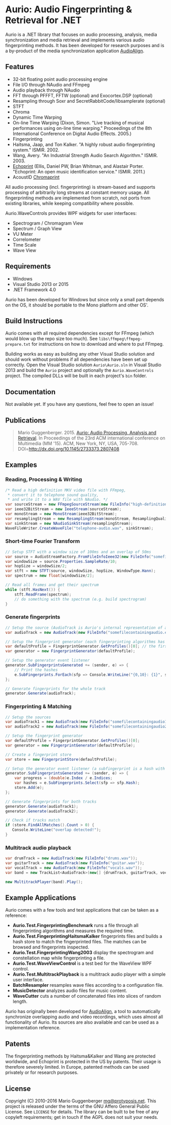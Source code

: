 Aurio: Audio Fingerprinting & Retrieval for .NET
================================================

Aurio is a .NET library that focuses on audio processing, analysis, media synchronization and media retrieval and implements various audio fingerprinting methods. It has been developed for research purposes and is a by-product of the media synchronization application [AudioAlign](https://github.com/protyposis/AudioAlign).


Features
--------

* 32-bit floating point audio processing engine
* File I/O through NAudio and FFmpeg
* Audio playback through NAudio
* FFT through PFFFT, FFTW (optional) and Exocortex.DSP (optional)
* Resampling through Soxr and SecretRabbitCode/libsamplerate (optional)
* STFT
* Chroma
* Dynamic Time Warping
* On-line Time Warping (Dixon, Simon. "Live tracking of musical performances using on-line time warping." Proceedings of the 8th International Conference on Digital Audio Effects. 2005.)
* Fingerprinting
 *  Haitsma, Jaap, and Ton Kalker. "A highly robust audio fingerprinting system." ISMIR. 2002.
 *  Wang, Avery. "An Industrial Strength Audio Search Algorithm." ISMIR. 2003.
 *  [Echoprint](http://echoprint.me/codegen) (Ellis, Daniel PW, Brian Whitman, and Alastair Porter. "Echoprint: An open music identification service." ISMIR. 2011.)
 *  AcoustID [Chromaprint](https://acoustid.org/chromaprint)

All audio processing (incl. fingerprinting) is stream-based and supports processing of arbitrarily long streams at constant memory usage. All fingerprinting methods are implemented from scratch, not ports from existing libraries, while keeping compatibility where possible.

Aurio.WaveControls provides WPF widgets for user interfaces:

* Spectrogram / Chromagram View
* Spectrum / Graph View
* VU Meter
* Correlometer
* Time Scale
* Wave View


Requirements
------------

* Windows
* Visual Studio 2013 or 2015
* .NET Framework 4.0

Aurio has been developed for Windows but since only a small part depends on the OS, it should be portable to the Mono platform and other OS'.


Build Instructions
------------------

Aurio comes with all required dependencies except for FFmpeg (which would blow up the repo size too much). See `libs\ffmpeg\ffmpeg-prepare.txt` for instructions on how to download and where to put FFmpeg.

Building works as easy as building any other Visual Studio solution and should work without problems if all dependencies have been set up correctly. Open the Visual Studio solution `Aurio\Aurio.sln` in Visual Studio 2013 and build the `Aurio` project and optionally the `Aurio.WaveControls` project. The compiled DLLs will be built in each project's `bin` folder.


Documentation
-------------

Not available yet. If you have any questions, feel free to open an issue!


Publications
------------

> Mario Guggenberger. 2015. [Aurio: Audio Processing, Analysis and Retrieval](http://protyposis.net/publications/). In Proceedings of the 23rd ACM international conference on Multimedia (MM '15). ACM, New York, NY, USA, 705-708. DOI=http://dx.doi.org/10.1145/2733373.2807408


Examples
--------

### Reading, Processing & Writing

```csharp
/* Read a high definition MKV video file with FFmpeg,
 * convert it to telephone sound quality,
 * and write it to a WAV file with NAudio. */
var sourceStream = new FFmpegSourceStream(new FileInfo("high-definition-video.mkv"));
var ieee32BitStream = new IeeeStream(sourceStream);
var monoStream = new MonoStream(ieee32BitStream);
var resamplingStream = new ResamplingStream(monoStream, ResamplingQuality.Low, 8000);
var sinkStream = new NAudioSinkStream(resamplingStream);
WaveFileWriter.CreateWaveFile("telephone-audio.wav", sinkStream);
```

### Short-time Fourier Transform

```csharp
// Setup STFT with a window size of 100ms and an overlap of 50ms
var source = AudioStreamFactory.FromFileInfoIeee32(new FileInfo("somefilecontainingaudio.ext"));
var windowSize = source.Properties.SampleRate/10;
var hopSize = windowSize/2;
var stft = new STFT(source, windowSize, hopSize, WindowType.Hann);
var spectrum = new float[windowSize/2];

// Read all frames and get their spectrum
while (stft.HasNext()) {
    stft.ReadFrame(spectrum);
    // do something with the spectrum (e.g. build spectrogram)
}
```

### Generate fingerprints

```csharp
// Setup the source (AudioTrack is Aurio's internal representation of an audio file)
var audioTrack = new AudioTrack(new FileInfo("somefilecontainingaudio.ext"));

// Setup the fingerprint generator (each fingerprinting algorithms has its own namespace but works the same)
var defaultProfile = FingerprintGenerator.GetProfiles()[0]; // the first one is always the default profile
var generator = new FingerprintGenerator(defaultProfile);

// Setup the generator event listener
generator.SubFingerprintsGenerated += (sender, e) => {
    // Print the hashes
    e.SubFingerprints.ForEach(sfp => Console.WriteLine("{0,10}: {1}", sfp.Index, sfp.Hash));
};

// Generate fingerprints for the whole track
generator.Generate(audioTrack);
```

### Fingerprinting & Matching

```csharp
// Setup the sources
var audioTrack1 = new AudioTrack(new FileInfo("somefilecontainingaudio1.ext"));
var audioTrack2 = new AudioTrack(new FileInfo("somefilecontainingaudio2.ext"));

// Setup the fingerprint generator
var defaultProfile = FingerprintGenerator.GetProfiles()[0];
var generator = new FingerprintGenerator(defaultProfile);

// Create a fingerprint store
var store = new FingerprintStore(defaultProfile);

// Setup the generator event listener (a subfingerprint is a hash with its temporal index)
generator.SubFingerprintsGenerated += (sender, e) => {
    var progress = (double)e.Index / e.Indices;
    var hashes = e.SubFingerprints.Select(sfp => sfp.Hash);
    store.Add(e);
};

// Generate fingerprints for both tracks
generator.Generate(audioTrack1);
generator.Generate(audioTrack2);

// Check if tracks match
if (store.FindAllMatches().Count > 0) {
   Console.WriteLine("overlap detected!");
}
```

### Multitrack audio playback

```csharp
var drumTrack = new AudioTrack(new FileInfo("drums.wav"));
var guitarTrack = new AudioTrack(new FileInfo("guitar.wav"));
var vocalTrack = new AudioTrack(new FileInfo("vocals.wav"));
var band = new TrackList<AudioTrack>(new[] {drumTrack, guitarTrack, vocalTrack});

new MultitrackPlayer(band).Play();
```

Example Applications
--------------------

Aurio comes with a few tools and test applications that can be taken as a reference:

* **Aurio.Test.FingerprintingBenchmark** runs a file through all fingerprinting algorithms and measures the required time.
* **Aurio.Test.FingerprintingHaitsmaKalker** fingerprints files and builds a hash store to match the fingerprinted files. The matches can be browsed and fingerprints inspected.
* **Aurio.Test.FingerprintingWang2003** display the spectrogram and constellation map while fingerprinting a file.
* **Aurio.Test.WaveViewControl** is a test bed for the WaveView WPF control.
* **Aurio.Test.MultitrackPlayback** is a multitrack audio player with a simple user interface.
* **BatchResampler** resamples wave files according to a configuration file.
* **MusicDetector** analyzes audio files for music content.
* **WaveCutter** cuts a number of concatenated files into slices of random length.

Aurio has originally been developed for [AudioAlign](https://github.com/protyposis/AudioAlign), a tool to automatically synchronize overlapping audio and video recordings, which uses almost all functionality of Aurio. Its sources are also available and can be used as a implementation reference.


Patents
-------

The fingerprinting methods by Haitsma&Kalker and Wang are protected worldwide, and Echoprint is protected in the US by patents. Their usage is therefore severely limited. In Europe, patented methods can be used privately or for research purposes.


License
-------

Copyright (C) 2010-2016 Mario Guggenberger <mg@protyposis.net>.
This project is released under the terms of the GNU Affero General Public License. See `LICENSE` for details. The library can be built to be free of any copyleft requirements; get in touch if the AGPL does not suit your needs.
